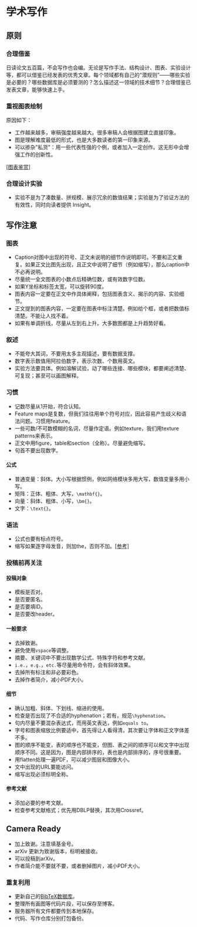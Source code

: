 # 学术写作

## 原则

### 合理借鉴

日读论文五百篇，不会写作也会编。无论是写作手法、结构设计、图表、实验设计等，都可以借鉴已经发表的优秀文章。每个领域都有自己的“潜规则”——哪些实验是必要的？哪些数据库是必须要测的？怎么描述这一领域的技术细节？合理借鉴已发表文章，能够快速上手。

### 重视图表绘制

原因如下：

- 工作越来越多，审稿强度越来越大。很多审稿人会根据图建立直接印象。
- 图是理解难度最低的形式，也是大多数读者的第一印象来源。
- 可以掺杂"私货"：用一些代表性强的个例，或者加入一定创作。这无形中会增强工作的创新性。

[[图表鉴赏]](https://github.com/ryanxingql/blog/blob/main/posts/illustrations.md)

### 合理设计实验

- 实验不是为了凑数量、拼规模、展示冗余的数值结果；实验是为了验证方法的有效性，同时向读者提供 Insight。

## 写作注意

### 图表

- Caption对图中出现的符号、正文未说明的细节作说明即可。不要和正文重复。如果正文比图先出现，且正文中说明了细节（例如缩写），那么caption中不必再说明。
- 尽量统一全文图表的小数点后精确位数，或有效数字位数。
- 如果Y坐标和标签太宽，可以旋转90度。
- 图表内容一定要在正文中作具体阐释，包括图表含义、揭示的内容、实验细节。
- 正文提到的图表内容，一定要在图表中标注清楚。例如给个框，或者把数值标清楚。不能让人找不着。
- 如果有单调折线，尽量从左到右上升。大多数图都是上升趋势好看。

### 叙述

- 不能夸大其词，不要用太多主观描述，要有数据支撑。
- 数字表示数值用阿拉伯数字，表示次数、个数用英文。
- 实验方法要具体。例如溶解试验，动了哪些连接、哪些模块，都要阐述清楚、可复现；甚至可以画图解释。

### 习惯

- 记数尽量从1开始，符合认知。
- Feature maps是复数，但我们往往用单个符号对应，因此容易产生歧义和语法问题。习惯用feature。
- 一些可数/不可数模糊的名词，尽量作定语。例如texture，我们用texture patterns来表示。
- 正文中用figure，table和section（全称）。尽量避免缩写。
- 句首不要出现数字。

#### 公式

- 普通变量：斜体。大小写根据惯例，例如网络模块多用大写，数值变量多用小写。
- 矩阵：正体、粗体、大写，`\mathbf{}`。
- 向量：斜体、粗体、小写，`\bm{}`。
- 文字：`\text{}`。

### 语法

- 公式也要有标点符号。
- 缩写如果逐字母发音，则加the，否则不加。[[参考]](https://editorsmanual.com/articles/definite-article-the-with-acronyms-abbreviations/)

### 投稿前再关注

#### 投稿对象

- 模板是否对。
- 是否要匿名。
- 是否要填ID。
- 是否要改header。

#### 一般要求

- 去掉致谢。
- 避免使用`vspace`等调整。
- 摘要、关键词中不要出现数学公式、特殊字符和参考文献。
- `i.e.`，`e.g.`，`etc.`等尽量用命令符，会有斜体效果。
- 去掉所有标注和非必要彩色。
- 去掉作者简介，减小PDF大小。

#### 细节

- 确认加粗、斜体、下划线、缩进的使用。
- 检查是否出现了不合适的hyphenation；若有，规范`\hyphenation`。
- 句内尽量不要混杂表达式，而用英文表达，例如`equals to`。
- 字号和图表缩放比例要适中，首先得让人看得清，其次要让字体和正文字体差不多。
- 图的顺序不能变，表的顺序也不能变，但图、表之间的顺序可以和文字中出现顺序不同。这是因为，图是内部排序的，表也是内部排序的，序号很重要。
- 用flatten处理一遍PDF，可以减少图层和图像大小。
- 文中出现的URL要能访问。
- 缩写出现必须标明全称。

#### 参考文献

- 添加必要的参考文献。
- 检查参考文献格式；优先用DBLP替换，其次用Crossref。

## Camera Ready

- 加上致谢。注意填基金号。
- arXiv 更新为致谢版本，标明被接收。
- 可以投稿到arXiv。
- 作者简介能不要就不要，或者删掉图片，减小PDF大小。

### 重复利用

- 更新自己的[BibTeX数据库](https://gist.github.com/ryanxingql/5d0ce37770256c1d1176227d734c5a42)。
- 整理所有画图等代码片段，可以保存至博客。
- 服务器所有文件都要传到本地保存。
- 代码、写作仓库分别打包备份。

